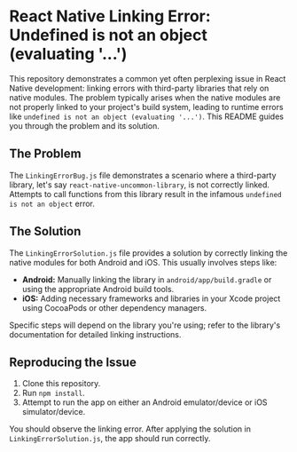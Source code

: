 # React Native Linking Error: Undefined is not an object (evaluating '...')

This repository demonstrates a common yet often perplexing issue in React Native development: linking errors with third-party libraries that rely on native modules.  The problem typically arises when the native modules are not properly linked to your project's build system, leading to runtime errors like `undefined is not an object (evaluating '...')`. This README guides you through the problem and its solution.

## The Problem

The `LinkingErrorBug.js` file demonstrates a scenario where a third-party library, let's say `react-native-uncommon-library`, is not correctly linked.  Attempts to call functions from this library result in the infamous `undefined is not an object` error.

## The Solution

The `LinkingErrorSolution.js` file provides a solution by correctly linking the native modules for both Android and iOS.  This usually involves steps like:

* **Android:** Manually linking the library in `android/app/build.gradle` or using the appropriate Android build tools.
* **iOS:**  Adding necessary frameworks and libraries in your Xcode project using CocoaPods or other dependency managers.

Specific steps will depend on the library you're using; refer to the library's documentation for detailed linking instructions.

## Reproducing the Issue

1. Clone this repository.
2. Run `npm install`.
3. Attempt to run the app on either an Android emulator/device or iOS simulator/device.

You should observe the linking error. After applying the solution in `LinkingErrorSolution.js`, the app should run correctly.